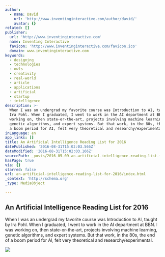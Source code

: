 ```yaml
---
author:
  - name: David
    url: 'http://www.inventinginteractive.com/author/david/'
    avatar: {}
related: []
publisher:
  url: 'http://www.inventinginteractive.com'
  name: Inventing Interactive
  favicon: 'http://www.inventinginteractive.com/favicon.ico'
  domain: www.inventinginteractive.com
keywords:
  - designing
  - technologies
  - owls
  - creativity
  - real-world
  - article
  - applications
  - artificial
  - startup
  - intelligence
description: >-
  When I was an undergrad my favorite course was Introduction to AI, taught by
  Ira Pohl. When I graduated, I went to work in the AI department at BBN. I was
  working on, then state-or-the-art, projects involving machine learning,
  genetic algorithms, and expert systems. But that work, in the 80s, the end of
  a boom period for AI, felt very theoretical and researchy/experimental.
inLanguage: en
app_links: []
title: An Artificial Intelligence Reading List for 2016
datePublished: '2016-08-31T15:02:03.566Z'
dateModified: '2016-08-31T15:02:03.166Z'
sourcePath: _posts/2016-05-09-an-artificial-intelligence-reading-list-for-2016.md
hasPage: true
via: {}
starred: false
url: an-artificial-intelligence-reading-list-for-2016/index.html
_context: 'http://schema.org'
_type: MediaObject

---
```

<article style=""><h1>An Artificial Intelligence Reading List for 2016</h1><p>When I was an undergrad my favorite course was Introduction to AI, taught by Ira Pohl. When I graduated, I went to work in the AI department at BBN. I was working on, then state-or-the-art, projects involving machine learning, genetic algorithms, and expert systems. But that work, in the 80s, the end of a boom period for AI, felt very theoretical and researchy/experimental.</p><img src="http://www.inventinginteractive.com/wp-content/uploads/2016/03/20120716-Hal-9000-672x372.jpg" /></article>
